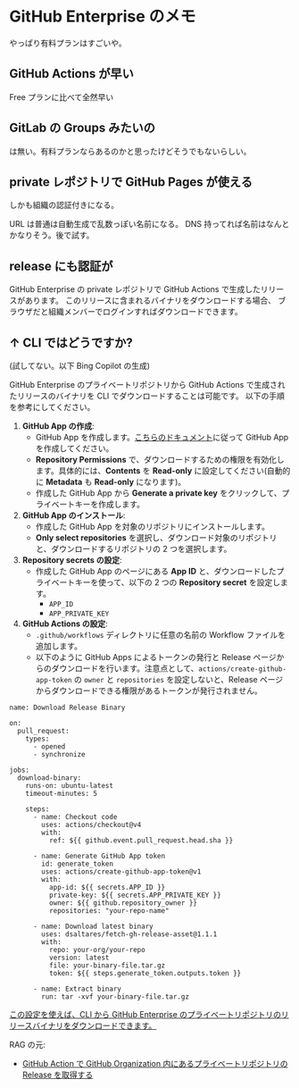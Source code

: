 # GitHub Enterprise のメモ

やっぱり有料プランはすごいや。

## GitHub Actions が早い

Free プランに比べて全然早い

## GitLab の Groups みたいの

は無い。有料プランならあるのかと思ったけどそうでもないらしい。

## private レポジトリで GitHub Pages が使える

しかも組織の認証付きになる。

URL は普通は自動生成で乱数っぽい名前になる。
DNS 持ってれば名前はなんとかなりそう。後で試す。

## release にも認証が

GitHub Enterprise の private レポジトリで GitHub Actions で生成したリリースがあります。
このリリースに含まれるバイナリをダウンロードする場合、
ブラウザだと組織メンバーでログインすればダウンロードできます。

## ↑ CLI ではどうですか?

(試してない。以下 Bing Copilot の生成)

GitHub Enterprise のプライベートリポジトリから GitHub Actions で生成されたリリースのバイナリを CLI でダウンロードすることは可能です。
以下の手順を参考にしてください。

1. **GitHub App の作成**:
   - GitHub App を作成します。[こちらのドキュメント](https://docs.github.com/en/apps/creating-github-apps/registering-a-github-app/registering-a-github-app)に従って GitHub App を作成してください。
   - **Repository Permissions** で、ダウンロードするための権限を有効化します。具体的には、**Contents** を **Read-only** に設定してください(自動的に **Metadata** も **Read-only** になります)。
   - 作成した GitHub App から **Generate a private key** をクリックして、プライベートキーを作成します。
2. **GitHub App のインストール**:
   - 作成した GitHub App を対象のリポジトリにインストールします。
   - **Only select repositories** を選択し、ダウンロード対象のリポジトリと、ダウンロードするリポジトリの 2 つを選択します。
3. **Repository secrets の設定**:
   - 作成した GitHub App のページにある **App ID** と、ダウンロードしたプライベートキーを使って、以下の 2 つの **Repository secret** を設定します。
     - `APP_ID`
     - `APP_PRIVATE_KEY`
4. **GitHub Actions の設定**:
   - `.github/workflows` ディレクトリに任意の名前の Workflow ファイルを追加します。
   - 以下のように GitHub Apps によるトークンの発行と Release ページからのダウンロードを行います。注意点として、`actions/create-github-app-token` の `owner` と `repositories` を設定しないと、Release ページからダウンロードできる権限があるトークンが発行されません。

```plaintext
name: Download Release Binary

on:
  pull_request:
    types:
      - opened
      - synchronize

jobs:
  download-binary:
    runs-on: ubuntu-latest
    timeout-minutes: 5

    steps:
      - name: Checkout code
        uses: actions/checkout@v4
        with:
          ref: ${{ github.event.pull_request.head.sha }}

      - name: Generate GitHub App token
        id: generate_token
        uses: actions/create-github-app-token@v1
        with:
          app-id: ${{ secrets.APP_ID }}
          private-key: ${{ secrets.APP_PRIVATE_KEY }}
          owner: ${{ github.repository_owner }}
          repositories: "your-repo-name"

      - name: Download latest binary
        uses: dsaltares/fetch-gh-release-asset@1.1.1
        with:
          repo: your-org/your-repo
          version: latest
          file: your-binary-file.tar.gz
          token: ${{ steps.generate_token.outputs.token }}

      - name: Extract binary
        run: tar -xvf your-binary-file.tar.gz
```

[この設定を使えば、CLI から GitHub Enterprise のプライベートリポジトリのリリースバイナリをダウンロードできます。](https://zenn.dev/takashicc/articles/3d7d556d55fc22)

RAG の元:

- [GitHub Action で GitHub Organization 内にあるプライベートリポジトリの Release を取得する](https://zenn.dev/takashicc/articles/3d7d556d55fc22)
